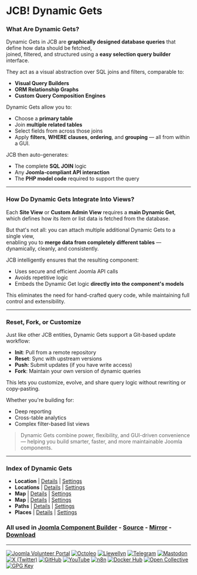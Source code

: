 # JCB! Dynamic Gets

### What Are Dynamic Gets?
Dynamic Gets in JCB are **graphically designed database queries** that define how data should be fetched,  
joined, filtered, and structured using a **easy selection query builder** interface.

They act as a visual abstraction over SQL joins and filters, comparable to:

- **Visual Query Builders**
- **ORM Relationship Graphs**
- **Custom Query Composition Engines**

Dynamic Gets allow you to:
- Choose a **primary table**
- Join **multiple related tables**
- Select fields from across those joins
- Apply **filters**, **WHERE clauses**, **ordering**, and **grouping** — all from within a GUI.

JCB then auto-generates:
- The complete **SQL JOIN** logic
- Any **Joomla-compliant API interaction**
- The **PHP model code** required to support the query

---
### How Do Dynamic Gets Integrate Into Views?
Each **Site View** or **Custom Admin View** requires a **main Dynamic Get**,  
which defines how its item or list data is fetched from the database.

But that's not all: you can attach multiple additional Dynamic Gets to a single view,  
enabling you to **merge data from completely different tables** — dynamically, cleanly, and consistently.

JCB intelligently ensures that the resulting component:
- Uses secure and efficient Joomla API calls
- Avoids repetitive logic
- Embeds the Dynamic Get logic **directly into the component's models**

This eliminates the need for hand-crafted query code, while maintaining full control and extensibility.

---
### Reset, Fork, or Customize
Just like other JCB entities, Dynamic Gets support a Git-based update workflow:

- **Init**: Pull from a remote repository
- **Reset**: Sync with upstream versions
- **Push**: Submit updates (if you have write access)
- **Fork**: Maintain your own version of dynamic queries

This lets you customize, evolve, and share query logic without rewriting or copy-pasting.

Whether you're building for:
- Deep reporting
- Cross-table analytics
- Complex filter-based list views

> Dynamic Gets combine power, flexibility, and GUI-driven convenience — helping you build smarter, faster, and more maintainable Joomla components.

---
### Index of Dynamic Gets


 - **Location** | [Details](src/dynamic_get/3be68f12-de47-4363-8f2e-678d788c12d4) | [Settings](src/dynamic_get/3be68f12-de47-4363-8f2e-678d788c12d4/item.json)
 - **Locations** | [Details](src/dynamic_get/e12b2a0d-b122-4bd4-a6b5-29fe926ecf8c) | [Settings](src/dynamic_get/e12b2a0d-b122-4bd4-a6b5-29fe926ecf8c/item.json)
 - **Map** | [Details](src/dynamic_get/fe3fbfca-7a96-4aef-b6c2-b615cc94f7e0) | [Settings](src/dynamic_get/fe3fbfca-7a96-4aef-b6c2-b615cc94f7e0/item.json)
 - **Map** | [Details](src/dynamic_get/90cb8f6b-8960-48f4-9536-7a30b0467117) | [Settings](src/dynamic_get/90cb8f6b-8960-48f4-9536-7a30b0467117/item.json)
 - **Paths** | [Details](src/dynamic_get/b0200129-fc72-4862-a108-9726d6bd06e9) | [Settings](src/dynamic_get/b0200129-fc72-4862-a108-9726d6bd06e9/item.json)
 - **Places** | [Details](src/dynamic_get/70588322-3cb7-469a-bd9b-84c10d602c29) | [Settings](src/dynamic_get/70588322-3cb7-469a-bd9b-84c10d602c29/item.json)

### All used in [Joomla Component Builder](https://www.joomlacomponentbuilder.com) - [Source](https://git.vdm.dev/joomla/Component-Builder) - [Mirror](https://github.com/vdm-io/Joomla-Component-Builder) - [Download](https://git.vdm.dev/joomla/pkg-component-builder/releases)

---
[![Joomla Volunteer Portal](https://img.shields.io/badge/-Joomla-gold?logo=joomla)](https://volunteers.joomla.org/joomlers/1396-llewellyn-van-der-merwe "Join Llewellyn on the Joomla Volunteer Portal: Shaping the Future Together!") [![Octoleo](https://img.shields.io/badge/-Octoleo-black?logo=linux)](https://git.vdm.dev/octoleo "--quiet") [![Llewellyn](https://img.shields.io/badge/-Llewellyn-ffffff?logo=gitea)](https://git.vdm.dev/Llewellyn "Collaborate and Innovate with Llewellyn on Git: Building a Better Code Future!") [![Telegram](https://img.shields.io/badge/-Telegram-blue?logo=telegram)](https://t.me/Joomla_component_builder "Join Llewellyn and the Community on Telegram: Building Joomla Components Together!") [![Mastodon](https://img.shields.io/badge/-Mastodon-9e9eec?logo=mastodon)](https://joomla.social/@llewellyn "Connect and Engage with Llewellyn on Joomla Social: Empowering Communities, One Post at a Time!") [![X (Twitter)](https://img.shields.io/badge/-X-black?logo=x)](https://x.com/llewellynvdm "Join the Conversation with Llewellyn on X: Where Ideas Take Flight!") [![GitHub](https://img.shields.io/badge/-GitHub-181717?logo=github)](https://github.com/Llewellynvdm "Build, Innovate, and Thrive with Llewellyn on GitHub: Turning Ideas into Impact!") [![YouTube](https://img.shields.io/badge/-YouTube-ff0000?logo=youtube)](https://www.youtube.com/@OctoYou "Explore, Learn, and Create with Llewellyn on YouTube: Your Gateway to Inspiration!") [![n8n](https://img.shields.io/badge/-n8n-black?logo=n8n)](https://n8n.io/creators/octoleo "Effortless Automation and Impactful Workflows with Llewellyn on n8n!") [![Docker Hub](https://img.shields.io/badge/-Docker-grey?logo=docker)](https://hub.docker.com/u/llewellyn "Llewellyn on Docker: Containerize Your Creativity!") [![Open Collective](https://img.shields.io/badge/-Donate-green?logo=opencollective)](https://opencollective.com/joomla-component-builder "Donate towards JCB: Help Llewellyn financially so he can continue developing this great tool!") [![GPG Key](https://img.shields.io/badge/-GPG-blue?logo=gnupg)](https://git.vdm.dev/Llewellyn/gpg "Unlock Trust and Security with Llewellyn's GPG Key: Your Gateway to Verified Connections!")